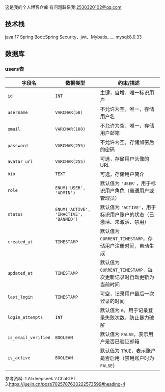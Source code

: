这是我的个人博客仓库
有问题联系我:2530320102@qq.com
## 技术栈
java:17
Spring Boot:Spring Security、jwt、Mybatis……
mysql:8.0.33
## 数据库
### users表
| 字段名            | 数据类型             | 约束/描述 |
|------------------|------------------|--------------------------------|
| `id`            | `INT`            | 主键，自增，唯一标识用户 |
| `username`      | `VARCHAR(50)`    | 不允许为空，唯一，存储用户名 |
| `email`         | `VARCHAR(100)`   | 不允许为空，唯一，存储用户邮箱 |
| `password`      | `VARCHAR(255)`   | 不允许为空，存储加密后的密码 |
| `avatar_url`    | `VARCHAR(255)`   | 可选，存储用户头像的 URL |
| `bio`           | `TEXT`           | 可选，存储用户简介 |
| `role`          | `ENUM('USER', 'ADMIN')` | 默认值为 `'USER'`，用于标识用户角色（普通用户或管理员） |
| `status`        | `ENUM('ACTIVE', 'INACTIVE', 'BANNED')` | 默认值为 `'ACTIVE'`，用于标识用户账户的状态（已激活、未激活、禁用） |
| `created_at`    | `TIMESTAMP`      | 默认值为 `CURRENT_TIMESTAMP`，存储用户注册时间，自动生成 |
| `updated_at`    | `TIMESTAMP`      | 默认值为 `CURRENT_TIMESTAMP`，每次更新记录时自动更新为当前时间 |
| `last_login`    | `TIMESTAMP`      | 可空，记录用户最后一次登录的时间 |
| `login_attempts` | `INT`           | 默认值为 `0`，用于记录登录失败次数，防止暴力破解 |
| `is_email_verified` | `BOOLEAN`   | 默认值为 `FALSE`，表示用户是否已验证邮箱 |
| `is_active`     | `BOOLEAN`       | 默认值为 `TRUE`，表示账户是否启用（禁用账户时为 `FALSE`） |

参考资料:
1.AI:deepseek
2.ChatGPT
3.https://juejin.cn/post/7025787630222573599#heading-4